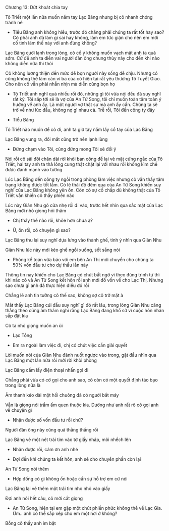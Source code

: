 




Chương 13: Dứt khoát chia tay

Tô Triết một lần nữa muốn nắm tay Lạc Băng nhưng bị cô nhanh chóng tránh né

- Tiểu Băng anh không hiểu, trước đó chẳng phải chúng ta rất tốt hay sao? Có phải anh đã làm gì sai hay không, làm em tức giận cho nên em mới cố tình làm thế này với anh đúng không?

Lạc Băng cười lạnh trong lòng, cô cố ý không muốn vạch mặt anh ta quá sớm. Cứ để anh ta diễn vai người đàn ông chung thủy này cho đến khi nào không diễn nữa thì thôi

Cô không lương thiện đến mức để bọn người này sống dễ chịu. Nhưng cô cũng không thể làm càn vì ba của cô hiện tại rất yêu thương Tô Tuyết Giao. Cho nên cô vẫn phải nhẫn nhịn mà diễn cùng bọn họ

- Tô Triết anh nghĩ quá nhiều rồi đó, những gì tôi vừa nói đều đã suy nghĩ rất kỹ. Tôi sắp tới sẽ là vợ của An Tử Song, tôi chỉ muốn toàn tâm toàn ý hướng về anh ấy. Là một người vợ thật sự mà anh ấy cần. Chúng ta sẽ trở về như lúc đầu, không nợ gì nhau cả. Trễ rồi, Tôi đến công ty đây

- Tiểu Băng

Tô Triết nào muốn để cô đi, anh ta giơ tay nắm lấy cổ tay của Lạc Băng

Lạc Băng vung ra, đôi mắt cũng trở nên lạnh lùng


- Đừng chạm vào Tôi, cũng đừng mong Tôi sẽ đổi ý

Nói rồi cô sãi đôi chân dài rời khỏi ban công để lại vẻ mặt cứng ngắc của Tô Triết, hai tay anh ta thả lỏng cung thật chặt lại với nhau rồi không kìm chế được đánh mạnh vào tường



Lúc Lạc Băng đến công ty ngồi trong phòng làm việc nhưng cô vẫn thấy tâm trạng không được tốt lắm. Có lẽ thái độ đêm qua của An Tử Song khiến suy nghĩ của Lạc Băng không yên ổn. Còn có sự cố chấp dù không thật của Tô Triết vẫn khiến cô thấy phiền não

Lúc này Giản Nhu gõ cửa nhẹ rồi đi vào, trước hết nhìn qua sắc mặt của Lạc Băng mới nhỏ giọng hỏi thăm

- Chị thấy thế nào rồi, khỏe hơn chưa ạ?

- Ừ, ổn rồi, có chuyện gì sao?

Lạc Băng thu lại suy nghĩ dựa lưng vào thành ghế, tinh ý nhìn qua Giản Nhu

Giản Nhu lúc này mới kéo ghế ngồi xuống, sốt sắng nói

- Phòng kế toán vừa báo với em bên An Thị mới chuyển cho chúng ta 50% vốn đầu tư cho dự thầu lần này

Thông tin này khiến cho Lạc Băng có chút bất ngờ vì theo đúng trình tự thì khi nào cô và An Tử Song kết hôn rồi anh mới đổ vốn về cho Lạc Thị. Nhưng sao chưa gì anh đã thực hiện điều đó rồi

Chẳng lẽ anh tin tưởng cô thế sao, không sợ cô trở mặt à

Mắt thấy Lạc Băng cúi đầu suy nghĩ gì đó rất lâu, trong lòng Giản Nhu căng thẳng theo cũng âm thầm nghĩ rằng Lạc Băng đang khổ sở vì cuộc hôn nhân sắp đặt kia


Cô ta nhỏ giọng muốn an ủi

- Lạc Tổng

- Em ra ngoài làm việc đi, chị có chút việc cần giải quyết

Lời muốn nói của Giản Nhu đành nuốt ngược vào trong, gật đầu nhìn qua Lạc Băng một lần nữa rồi mới rời khỏi phòng

Lạc Băng cầm lấy điện thoại nhấn gọi đi

Chẳng phải vừa có cớ gọi cho anh sao, cô còn có một quyết định táo bạo trong lòng nữa là

Âm thanh kéo dài một hồi chuông đã có người bắt máy

Vẫn là giọng nói trầm ấm quen thuộc kia. Dường như anh rất rõ cô gọi anh về chuyện gì

- Nhận được số vốn đầu tư rồi chứ?

Người đàn ông này cũng quá thẳng thắng rồi

Lạc Băng vẽ một nét trái tim vào tờ giấy nháp, môi nhếch lên

- Nhận được rồi, cám ơn anh nhé

- Đợi đến khi chúng ta kết hôn, anh sẽ cho chuyển phần còn lại

An Tử Song nói thêm

- Hợp đồng có gì không ổn hoặc cần sự hỗ trợ em cứ nói

Lạc Băng lại vẽ thêm một trái tim nho nhỏ vào giấy

Đợi anh nói hết câu, cô mới cất giọng

- An Tử Song, hiện tại em gặp một chút phiền phức không thể về Lạc Gia. Ừm.. anh có thể sắp xếp cho em một nơi ở không?

Bỗng cô thấy anh im bật




